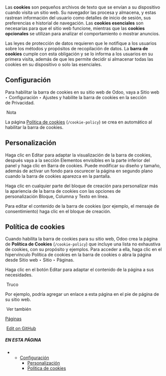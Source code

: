 
Las **cookies** son pequeños archivos de texto que se envían a su dispositivo cuando visita un sitio web. Su navegador las procesa y almacena, y estas rastrean información del usuario como detalles de inicio de sesión, sus preferencias e historial de navegación. Las **cookies esenciales** son necesarias para que el sitio web funcione, mientras que las **cookies opcionales** se utilizan para analizar el comportamiento o mostrar anuncios.

Las leyes de protección de datos requieren que le notifique a los usuarios sobre los métodos y propósitos de recopilación de datos. La **barra de cookies** cumple con esta obligación y se lo informa a los usuarios en su primera visita, además de que les permite decidir si almacenar todas las cookies en su dispositivo o solo las esenciales.

## Configuración[](https://www.odoo.com/documentation/17.0/es/applications/websites/website/configuration/cookies_bar.html#configuration "Enlazar permanentemente con este título")

Para habilitar la barra de cookies en su sitio web de Odoo, vaya a Sitio web ‣ Configuración ‣ Ajustes y habilite la barra de cookies en la sección de Privacidad.

 Nota

La página [Política de cookies](https://www.odoo.com/documentation/17.0/es/applications/websites/website/configuration/cookies_bar.html#cookies-bar-policy) (`/cookie-policy`) se crea en automático al habilitar la barra de cookies.

## Personalización[](https://www.odoo.com/documentation/17.0/es/applications/websites/website/configuration/cookies_bar.html#customization "Enlazar permanentemente con este título")

Haga clic en Editar para adaptar la visualización de la barra de cookies, después vaya a la sección Elementos envisibles en la parte inferior del panel y haga clic en Barra de cookies. Puede modificar su diseño y tamaño, además de activar un fondo para oscurecer la página en segundo plano cuando la barra de cookies aparezca en la pantalla.

Haga clic en cualquier parte del bloque de creación para personalizar más la apariencia de la barra de cookies con las opciones de personalización Bloque, Columna y Texto en línea.

Para editar el contenido de la barra de cookies (por ejemplo, el mensaje de consentimiento) haga clic en el bloque de creación.

## Política de cookies[](https://www.odoo.com/documentation/17.0/es/applications/websites/website/configuration/cookies_bar.html#cookies-policy "Enlazar permanentemente con este título")

Cuando habilita la barra de cookies para su sitio web, Odoo crea la página de **Política de Cookies** (`/cookie-policy`) que incluye una lista no exhaustiva de cookies, con su propósito y ejemplos. Para acceder a ella, haga clic en el hipervínculo Política de cookies en la barra de cookies o abra la página desde Sitio web ‣ Sitio ‣ Páginas.

Haga clic en el botón Editar para adaptar el contenido de la página a sus necesidades.

 Truco

Por ejemplo, podría agregar un enlace a esta página en el pie de página de su sitio web.

 Ver también

[Páginas](https://www.odoo.com/documentation/17.0/es/applications/websites/website/pages.html)

 [Edit on GitHub](https://github.com/odoo/documentation/edit/17.0/content/applications/websites/website/configuration/cookies_bar.rst)

##### EN ESTA PÁGINA

- - [Configuración](https://www.odoo.com/documentation/17.0/es/applications/websites/website/configuration/cookies_bar.html#configuration)
    - [Personalización](https://www.odoo.com/documentation/17.0/es/applications/websites/website/configuration/cookies_bar.html#customization)
    - [Política de cookies](https://www.odoo.com/documentation/17.0/es/applications/websites/website/configuration/cookies_bar.html#cookies-policy)